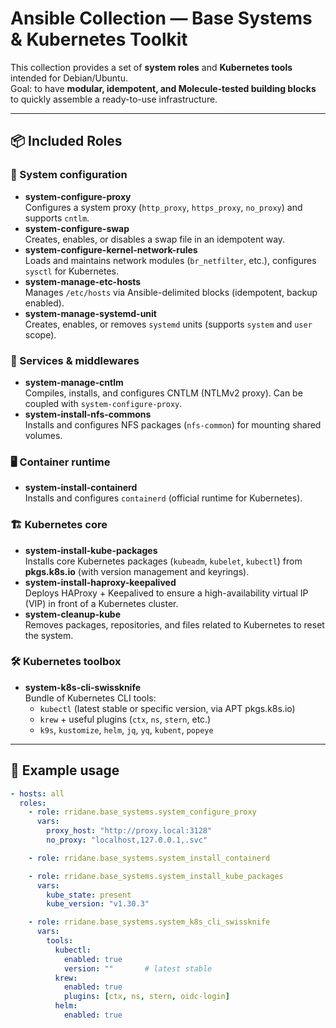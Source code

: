 # Ansible Collection — Base Systems & Kubernetes Toolkit

This collection provides a set of **system roles** and **Kubernetes tools** intended for Debian/Ubuntu.  
Goal: to have **modular, idempotent, and Molecule-tested building blocks** to quickly assemble a ready-to-use infrastructure.

---

## 📦 Included Roles

### 🔧 System configuration
- **system-configure-proxy**  
  Configures a system proxy (`http_proxy`, `https_proxy`, `no_proxy`) and supports `cntlm`.
- **system-configure-swap**  
  Creates, enables, or disables a swap file in an idempotent way.
- **system-configure-kernel-network-rules**  
  Loads and maintains network modules (`br_netfilter`, etc.), configures `sysctl` for Kubernetes.
- **system-manage-etc-hosts**  
  Manages `/etc/hosts` via Ansible-delimited blocks (idempotent, backup enabled).
- **system-manage-systemd-unit**  
  Creates, enables, or removes `systemd` units (supports `system` and `user` scope).

### 🔐 Services & middlewares
- **system-manage-cntlm**  
  Compiles, installs, and configures CNTLM (NTLMv2 proxy). Can be coupled with `system-configure-proxy`.
- **system-install-nfs-commons**  
  Installs and configures NFS packages (`nfs-common`) for mounting shared volumes.

### 🖥️ Container runtime
- **system-install-containerd**  
  Installs and configures `containerd` (official runtime for Kubernetes).

### 🏗️ Kubernetes core
- **system-install-kube-packages**  
  Installs core Kubernetes packages (`kubeadm`, `kubelet`, `kubectl`) from **pkgs.k8s.io** (with version management and keyrings).
- **system-install-haproxy-keepalived**  
  Deploys HAProxy + Keepalived to ensure a high-availability virtual IP (VIP) in front of a Kubernetes cluster.
- **system-cleanup-kube**  
  Removes packages, repositories, and files related to Kubernetes to reset the system.

### 🛠️ Kubernetes toolbox
- **system-k8s-cli-swissknife**  
  Bundle of Kubernetes CLI tools:
    - `kubectl` (latest stable or specific version, via APT pkgs.k8s.io)
    - `krew` + useful plugins (`ctx`, `ns`, `stern`, etc.)
    - `k9s`, `kustomize`, `helm`, `jq`, `yq`, `kubent`, `popeye`

---

## 🚀 Example usage

```yaml
- hosts: all
  roles:
    - role: rridane.base_systems.system_configure_proxy
      vars:
        proxy_host: "http://proxy.local:3128"
        no_proxy: "localhost,127.0.0.1,.svc"

    - role: rridane.base_systems.system_install_containerd

    - role: rridane.base_systems.system_install_kube_packages
      vars:
        kube_state: present
        kube_version: "v1.30.3"

    - role: rridane.base_systems.system_k8s_cli_swissknife
      vars:
        tools:
          kubectl:
            enabled: true
            version: ""       # latest stable
          krew:
            enabled: true
            plugins: [ctx, ns, stern, oidc-login]
          helm:
            enabled: true
```
